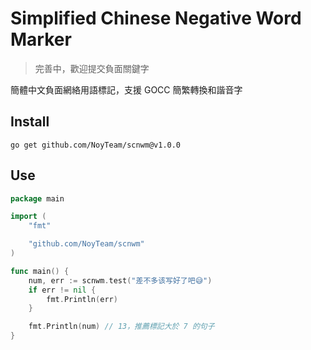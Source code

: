 # Simplified Chinese Negative Word Marker

> 完善中，歡迎提交負面關鍵字

簡體中文負面網絡用語標記，支援 GOCC 簡繁轉換和諧音字

## Install

```
go get github.com/NoyTeam/scnwm@v1.0.0
```

## Use

```go
package main

import (
    "fmt"

    "github.com/NoyTeam/scnwm"
)

func main() {
    num, err := scnwm.test("差不多该写好了吧😅")
    if err != nil {
        fmt.Println(err)
    }

    fmt.Println(num) // 13，推薦標記大於 7 的句子
}
```